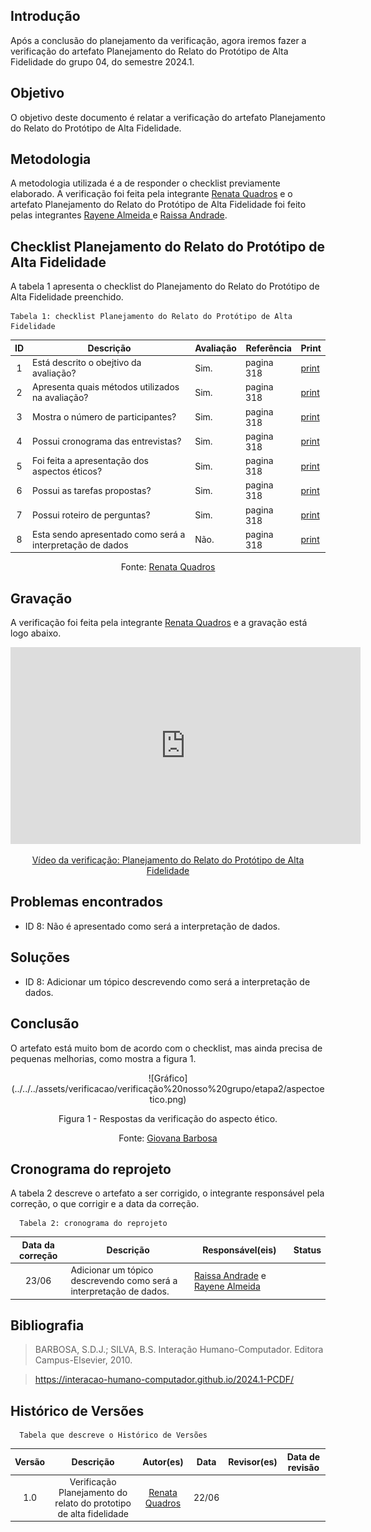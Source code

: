## Introdução
Após a conclusão do planejamento da verificação, agora iremos fazer a verificação do artefato Planejamento do Relato do Protótipo de Alta Fidelidade do grupo 04, do semestre 2024.1.

## Objetivo
O objetivo deste documento é relatar a verificação do artefato Planejamento do Relato do Protótipo de Alta Fidelidade.

## Metodologia
A metodologia utilizada é a de responder o checklist previamente elaborado. A verificação foi feita pela integrante [Renata Quadros](https://github.com/Renatinha28) e o artefato Planejamento do Relato do Protótipo de Alta Fidelidade foi feito pelas integrantes [Rayene Almeida ](https://github.com/rayenealmeida) e [Raissa Andrade](https://github.com/RaissaAndradeS).

## Checklist Planejamento do Relato do Protótipo de Alta Fidelidade
A tabela 1 apresenta o checklist do Planejamento do Relato do Protótipo de Alta Fidelidade preenchido.

    Tabela 1: checklist Planejamento do Relato do Protótipo de Alta Fidelidade

| ID | Descrição | Avaliação | Referência | Print |
| :----: | --------- | ---------- | ----------- | ------- |
|1|Está descrito o obejtivo da avaliação?|Sim.|pagina 318|[print](../../../assets/verificacao/verificação%20nosso%20grupo/etapa%205/planejavalia2.png)|
|2| Apresenta quais métodos utilizados na avaliação?|Sim.|pagina 318|[print](../../../assets/verificacao/verificação%20nosso%20grupo/etapa%205/planejavalia2.png)|
|3| Mostra o número de participantes?|Sim.|pagina 318|[print](../../../assets/verificacao/verificação%20nosso%20grupo/etapa%205/planejavalia2.png)|
|4| Possui cronograma das entrevistas?|Sim.|pagina 318|[print](../../../assets/verificacao/verificação%20nosso%20grupo/etapa%205/planejavalia2.png)|
|5| Foi feita a apresentação dos aspectos éticos?|Sim.|pagina 318|[print](../../../assets/verificacao/verificação%20nosso%20grupo/etapa%205/planejavalia2.png)|
|6| Possui as tarefas propostas?|Sim.|pagina 318|[print](../../../assets/verificacao/verificação%20nosso%20grupo/etapa%205/planejavalia2.png)|
|7| Possui roteiro de perguntas?|Sim.|pagina 318|[print](../../../assets/verificacao/verificação%20nosso%20grupo/etapa%205/planejavalia2.png)|
|8| Esta sendo apresentado como será a interpretação de dados|Não.|pagina 318|[print](../../../assets/verificacao/verificação%20nosso%20grupo/etapa%205/planejavalia2.png)|

  <center> <p>Fonte: <a href="https://github.com/Renatinha28">Renata Quadros</a></p></center>

## Gravação 
A verificação foi feita pela integrante [Renata Quadros](https://github.com/Renatinha28) e a gravação está logo abaixo.

<p style="text-align: center">
    <iframe width="560" height="315" src="https://www.youtube.com/embed/hK30G4EB_WQ" title="YouTube video player" frameborder="0" allow="accelerometer; autoplay; clipboard-write; encrypted-media; gyroscope; picture-in-picture; web-share" referrerpolicy="strict-origin-when-cross-origin" allowfullscreen></iframe>
</p>
<p style="text-align: center">
    <a href="https://www.youtube.com/watch?v=hK30G4EB_WQ" target="_blank">Vídeo da verificação: Planejamento do Relato do Protótipo de Alta Fidelidade  </a>
</p>

## Problemas encontrados
- ID 8: Não é apresentado como será a interpretação de dados.

## Soluções
- ID 8: Adicionar um tópico descrevendo como será a interpretação de dados.

## Conclusão
O artefato está muito bom de acordo com o checklist, mas ainda precisa de pequenas melhorias, como mostra a figura 1.
<center>
![Gráfico](../../../assets/verificacao/verificação%20nosso%20grupo/etapa2/aspectoetico.png)
<div align="center">
<p> Figura 1 - Respostas da verificação do aspecto ético.</p>
 <center>  <p>Fonte: <a href="https://github.com/gio221">Giovana Barbosa</a></p></center>        
</div></center>

## Cronograma do reprojeto
A tabela 2 descreve o artefato a ser corrigido, o integrante responsável pela correção, o que corrigir e a data da correção.

      Tabela 2: cronograma do reprojeto
| Data da correção | Descrição | Responsável(eis) | Status |
| :----------------------: | -------------------- | ---------------- | --------------- |
|23/06| Adicionar um tópico descrevendo como será a interpretação de dados. | [Raissa Andrade](https://github.com/RaissaAndradeS) e [Rayene Almeida ](https://github.com/rayenealmeida) | |


## Bibliografia
> BARBOSA, S.D.J.; SILVA, B.S. Interação Humano-Computador. Editora Campus-Elsevier, 2010.

> https://interacao-humano-computador.github.io/2024.1-PCDF/

## Histórico de Versões
      Tabela que descreve o Histórico de Versões

|     Versão       |     Descrição      |      Autor(es)      | Data           |  Revisor(es)          |Data de revisão|
| :----------------------------------------------------------: | :-------------------------------: | :-------------------------------------------------: | :-------------------------------: |  :-------------------------------: | :-------------------------------: |
| 1.0 | Verificação Planejamento do relato do prototipo de alta fidelidade |  [Renata Quadros](https://github.com/Renatinha28) | 22/06 | | | |